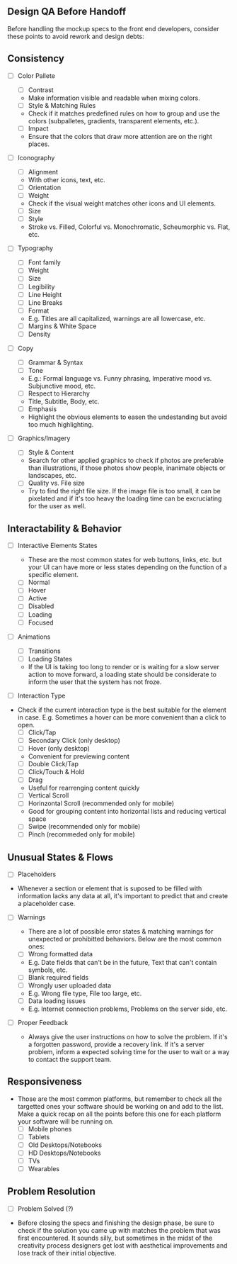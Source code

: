 ## Design QA Before Handoff
Before handling the mockup specs to the front end developers, consider these points to avoid rework and design debts:

## Consistency
* [ ] Color Pallete
	* [ ] Contrast
	* Make information visible and readable when mixing colors.
	* [ ] Style & Matching Rules
	* Check if it matches predefined rules on how to group and use the colors (subpalletes, gradients, transparent elements, etc.).
	* [ ] Impact
	* Ensure that the colors that draw more attention are on the right places. 

* [ ] Iconography
	* [ ] Alignment 
	* With other icons, text, etc.
	* [ ] Orientation
	* [ ] Weight 
	* Check if the visual weight matches other icons and UI elements.
	* [ ] Size
	* [ ] Style 
	* Stroke vs. Filled, Colorful vs. Monochromatic, Scheumorphic vs. Flat, etc.

* [ ] Typography
	* [ ] Font family
	* [ ] Weight
	* [ ] Size
	* [ ] Legibility
	* [ ] Line Height
	* [ ] Line Breaks
	* [ ] Format 
	* E.g. Titles are all capitalized, warnings are all lowercase, etc.
	* [ ] Margins & White Space
	* [ ] Density

* [ ] Copy
	* [ ] Grammar & Syntax
	* [ ] Tone
	* E.g.: Formal language vs. Funny phrasing, Imperative mood vs. Subjunctive mood, etc.
	* [ ] Respect to Hierarchy 
	* Title, Subtitle, Body, etc.
	* [ ] Emphasis 
	* Highlight the obvious elements to easen the undestanding but avoid too much highlighting.

* [ ] Graphics/Imagery
	* [ ] Style & Content
	* Search for other applied graphics to check if photos are preferable than illustrations, if those photos show people, inanimate objects or landscapes, etc.
	* [ ] Quality vs. File size
	* Try to find the right file size. If the image file is too small, it can be pixelated and if it's too heavy the loading time can be excruciating for the user as well.

## Interactability & Behavior
 
* [ ] Interactive Elements States
    * These are the most common states for web buttons, links, etc. but your UI can have more or less states depending on the function of a specific element.
    * [ ] Normal
    * [ ] Hover
    * [ ] Active
    * [ ] Disabled
    * [ ] Loading
    * [ ] Focused 

* [ ] Animations
    * [ ] Transitions
    * [ ] Loading States
    * If the UI is taking too long to render or is waiting for a slow server action to move forward, a loading state should be considerate to inform the user that the system has not froze.
 
* [ ] Interaction Type
* Check if the current interaction type is the best suitable for the element in case. E.g. Sometimes a hover can be more convenient than a click to open.
	* [ ] Click/Tap
	* [ ] Secondary Click (only desktop)
	* [ ] Hover (only desktop)
	* Convenient for previewing content 
	* [ ] Double Click/Tap
	* [ ] Click/Touch & Hold
	* [ ] Drag
	* Useful for rearrenging content quickly
	* [ ] Vertical Scroll 
	* [ ] Horinzontal Scroll (recommended only for mobile)
	* Good for grouping content into horizontal lists and reducing vertical space
	* [ ] Swipe (recommended only for mobile)
	* [ ] Pinch (recommeded only for mobile)   

## Unusual States & Flows

* [ ] Placeholders
* Whenever a section or element that is suposed to be filled with information lacks any data at all, it's important to predict that and create a placeholder case.

* [ ] Warnings
	* There are a lot of possible error states & matching warnings for unexpected or prohibitted behaviors. Below are the most common ones:
	* [ ] Wrong formatted data
	* E.g. Date fields that can't be in the future, Text that can't contain symbols, etc.
	* [ ] Blank required fields
	* [ ] Wrongly user uploaded data
	* E.g. Wrong file type, File too large, etc.
	* [ ] Data loading issues
	* E.g. Internet connection problems, Problems on the server side, etc.
 
 * [ ] Proper Feedback 
	* Always give the user instructions on how to solve the problem. If it's a forgotten password, provide a recovery link. If it's a server problem, inform a expected solving time for the user to wait or a way to contact the support team.

## Responsiveness 
* Those are the most common platforms, but remember to check all the targetted ones your software should be working on and add to the list. Make a quick recap on all the points before this one for each platform your software will be running on.
    * [ ] Mobile phones
    * [ ] Tablets
    * [ ] Old Desktops/Notebooks
    * [ ] HD Desktops/Notebooks
    * [ ] TVs
    * [ ] Wearables

## Problem Resolution
* [ ] Problem Solved (?)
* Before closing the specs and finishing the design phase, be sure to check if the solution you came up with matches the problem that was first encountered. It sounds silly, but sometimes in the midst of the creativity process designers get lost with aesthetical improvements and lose track of their initial objective.